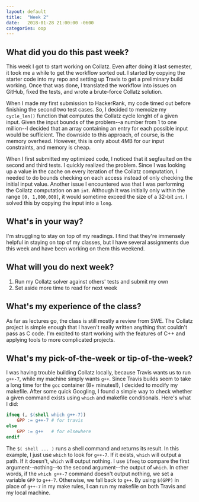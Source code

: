 ```yaml
---
layout: default
title:  "Week 2"
date:   2018-01-28 21:00:00 -0600
categories: oop
---
```


## What did you do this past week?
This week I got to start working on Collatz. Even after doing it last semester, it took me a while to get the workflow sorted out. I started by copying the starter code into my repo and setting up Travis to get a preliminary build working. Once that was done, I translated the workflow into issues on GitHub, fixed the tests, and wrote a brute-force Collatz solution.

When I made my first submission to HackerRank, my code timed out before finishing the second two test cases. So, I decided to memoize my `cycle_len()` function that computes the Collatz cycle lenght of a given input. Given the input bounds of the problem--a number from 1 to one million--I decided that an array containing an entry for each possible input would be sufficient. The downside to this approach, of course, is the memory overhead. However, this is only about 4MB for our input constraints, and memory is cheap.

When I first submitted my optimized code, I noticed that it segfaulted on the second and third tests. I quickly realized the problem. Since I was looking up a value in the cache on every iteration of the Collatz computation, I needed to do bounds checking on each access instead of only checking the initial input value. Another issue I encountered was that I was performing the Collatz computation on an `int`. Although it was initially only within the range `[0, 1,000,000]`, it would sometime exceed the size of a 32-bit `int`. I solved this by copying the input into a `long`.

## What's in your way?
I'm struggling to stay on top of my readings. I find that they're immensely helpful in staying on top of my classes, but I have several assignments due this week and have been working on them this weekend.

## What will you do next week?
1. Run my Collatz solver against others' tests and submit my own
2. Set aside more time to read for next week

## What's my experience of the class?
As far as lectures go, the class is still mostly a review from SWE. The Collatz project is simple enough that I haven't really written anything that couldn't pass as C code. I'm excited to start working with the features of C++ and applying tools to more complicated projects.

## What's my pick-of-the-week or tip-of-the-week?
I was having trouble building Collatz locally, because Travis wants us to run `g++-7`, while my machine simply wants `g++`. Since Travis builds seem to take a long time for the `gcc` container (8+ minutes!), I decided to modify my makefile. After some quick Googling, I found a simple way to check whether a given command exists using `which` and makefile conditionals. Here's what I did:

```makefile
ifneq (, $(shell which g++-7))
	GPP := g++-7 # for travis
else
	GPP := g++   # for elsewhere
endif
```

The `$( shell ... )` runs a shell command and returns its result. In this example, I just use `which` to look for `g++-7`. If it exists, `which` will output a path. If it doesn't, `which` will output nothing. I use `ifneq` to compare the first argument--nothing--to the second argument--the output of `which`. In other words, if the `which g++-7` command doesn't output nothing, we set a variable `GPP` to `g++-7`. Otherwise, we fall back to `g++`. By using `$(GPP)` in place of `g++-7` in my make rules, I can run my makefile on both Travis and my local machine.